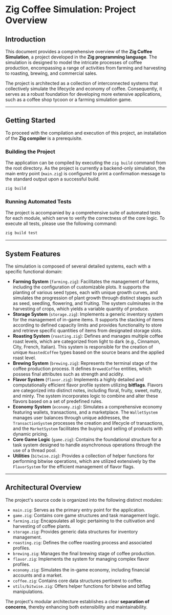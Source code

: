# Zig Coffee Simulation: Project Overview

## Introduction
This document provides a comprehensive overview of the **Zig Coffee Simulation**, a project developed in the **Zig programming language**. The simulation is designed to model the intricate processes of coffee production, encompassing a range of activities from farming and harvesting to roasting, brewing, and commercial sales.

The project is architected as a collection of interconnected systems that collectively simulate the lifecycle and economy of coffee. Consequently, it serves as a robust foundation for developing more extensive applications, such as a coffee shop tycoon or a farming simulation game.

---

## Getting Started
To proceed with the compilation and execution of this project, an installation of the **Zig compiler** is a prerequisite.

### Building the Project
The application can be compiled by executing the `zig build` command from the root directory. As the project is currently a backend-only simulation, the main entry point (`main.zig`) is configured to print a confirmation message to the standard output upon a successful build.

```bash
zig build
````

### Running Automated Tests

The project is accompanied by a comprehensive suite of automated tests for each module, which serve to verify the correctness of the core logic. To execute all tests, please use the following command:

```bash
zig build test
```

-----

## System Features

The simulation is composed of several detailed systems, each with a specific functional domain:

  * **Farming System** (`farming.zig`): Facilitates the management of farms, including the configuration of customizable plots. It supports the planting of various seed types, each with unique growth curves, and simulates the progression of plant growth through distinct stages such as seed, seedling, flowering, and fruiting. The system culminates in the harvesting of crops, which yields a variable quantity of produce.
  * **Storage System** (`storage.zig`): Implements a generic inventory system for the management of in-game items. It supports the stacking of items according to defined capacity limits and provides functionality to store and retrieve specific quantities of items from designated storage slots.
  * **Roasting System** (`roasting.zig`): Defines and manages multiple coffee roast levels, which are categorized from light to dark (e.g., Cinnamon, City, French, Italian). This system is responsible for the creation of unique `RoastedCoffee` types based on the source beans and the applied roast level.
  * **Brewing System** (`brewing.zig`): Represents the terminal stage of the coffee production process. It defines `BrewedCoffee` entities, which possess final attributes such as strength and acidity.
  * **Flavor System** (`flavor.zig`): Implements a highly detailed and computationally efficient flavor profile system utilizing **bitflags**. Flavors are categorized into distinct notes, including floral, fruity, sweet, nutty, and minty. The system incorporates logic to combine and alter these flavors based on a set of predefined rules.
  * **Economy System** (`economy.zig`): Simulates a comprehensive economy featuring wallets, transactions, and a marketplace. The `WalletSystem` manages user balances through unique addresses, the `TransactionSystem` processes the creation and lifecycle of transactions, and the `MarketSystem` facilitates the buying and selling of products with dynamic pricing.
  * **Core Game Logic** (`game.zig`): Contains the foundational structure for a task system designed to handle asynchronous operations through the use of a thread pool.
  * **Utilities** (`bitwise.zig`): Provides a collection of helper functions for performing bitwise operations, which are utilized extensively by the `FlavorSystem` for the efficient management of flavor flags.

-----

## Architectural Overview

The project's source code is organized into the following distinct modules:

  * `main.zig`: Serves as the primary entry point for the application.
  * `game.zig`: Contains core game structures and task management logic.
  * `farming.zig`: Encapsulates all logic pertaining to the cultivation and harvesting of coffee plants.
  * `storage.zig`: Provides generic data structures for inventory management.
  * `roasting.zig`: Defines the coffee roasting process and associated profiles.
  * `brewing.zig`: Manages the final brewing stage of coffee production.
  * `flavor.zig`: Implements the system for managing complex flavor profiles.
  * `economy.zig`: Simulates the in-game economy, including financial accounts and a market.
  * `coffee.zig`: Contains core data structures pertinent to coffee.
  * `utils/bitwise.zig`: Offers helper functions for bitwise and bitflag manipulations.

The project's modular architecture establishes a clear **separation of concerns**, thereby enhancing both extensibility and maintainability.
